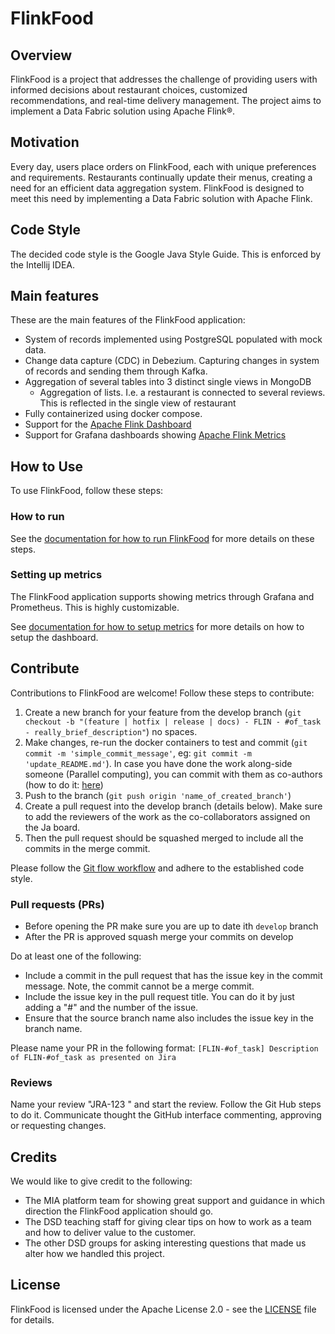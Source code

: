 # FlinkFood

## Overview

FlinkFood is a project that addresses the challenge of providing users with informed decisions about restaurant choices, customized recommendations, and real-time delivery management. The project aims to implement a Data Fabric solution using Apache Flink®.

## Motivation

Every day, users place orders on FlinkFood, each with unique preferences and requirements. Restaurants continually update their menus, creating a need for an efficient data aggregation system. FlinkFood is designed to meet this need by implementing a Data Fabric solution with Apache Flink.

## Code Style
The decided code style is the Google Java Style Guide. This is enforced by the Intellij IDEA.

## Main features
These are the main features of the FlinkFood application:
- System of records implemented using PostgreSQL populated with mock data.
- Change data capture (CDC) in Debezium. Capturing changes in system of records and sending them through Kafka.
- Aggregation of several tables into 3 distinct single views in MongoDB
    - Aggregation of lists. I.e. a restaurant is connected to several reviews. This is reflected in the single view of restaurant
- Fully containerized using docker compose.
- Support for the [Apache Flink Dashboard](https://docs.aws.amazon.com/managed-flink/latest/java/how-dashboard.html)
- Support for Grafana dashboards showing [Apache Flink Metrics](https://nightlies.apache.org/flink/flink-docs-master/docs/ops/metrics/)


## How to Use

To use FlinkFood, follow these steps:

### How to run

See the [documentation for how to run FlinkFood](docs/howToRun.md) for more details on these steps.

### Setting up metrics
The FlinkFood application supports showing metrics through Grafana and Prometheus. This is highly customizable.

See [documentation for how to setup metrics](docs/metrics.md)  for more details on how to setup the dashboard.

## Contribute

Contributions to FlinkFood are welcome! Follow these steps to contribute:

1. Create a new branch for your feature from the develop branch (`git checkout -b "(feature | hotfix | release | docs) - FLIN - #of_task - really_brief_description"`) no spaces.
2. Make changes, re-run the docker containers to test and commit (`git commit -m 'simple_commit_message'`, eg: `git commit -m 'update_README.md'`). In case you have done the work along-side someone (Parallel computing), you can commit with them as co-authors (how to do it: [here](https://docs.github.com/en/pull-requests/committing-changes-to-your-project/creating-and-editing-commits/creating-a-commit-with-multiple-authors))
3. Push to the branch (`git push origin 'name_of_created_branch'`)
4. Create a pull request into the develop branch (details below). Make sure to add the reviewers of the work as the co-collaborators assigned on the Ja board.
5. Then the pull request should be squashed merged to include all the commits in the merge commit.

Please follow the [Git flow workflow](https://www.gitkraken.com/learn/git/git-flow) and adhere to the established code style.

### Pull requests (PRs)

- Before opening the PR make sure you are up to date ith `develop` branch
- After the PR is approved squash merge your commits on develop

Do at least one of the following:

- Include a commit in the pull request that has the issue key in the commit message. Note, the commit cannot be a merge commit.
- Include the issue key in the pull request title. You can do it by just adding a "#" and the number of the issue. 
- Ensure that the source branch name also includes the issue key in the branch name.

Please name your PR in the following format:
`[FLIN-#of_task] Description of FLIN-#of_task as presented on Jira`

### Reviews

Name your review "JRA-123 <review summary>" and start the review. Follow the Git Hub steps to do it. Communicate thought the GitHub interface commenting, approving or requesting changes.

## Credits

We would like to give credit to the following:
- The MIA platform team for showing great support and guidance in which direction the FlinkFood application should go.
- The DSD teaching staff for giving clear tips on how to work as a team and how to deliver value to the customer.
- The other DSD groups for asking interesting questions that made us alter how we handled this project.

## License

FlinkFood is licensed under the Apache License 2.0 - see the [LICENSE](LICENSE) file for details.
